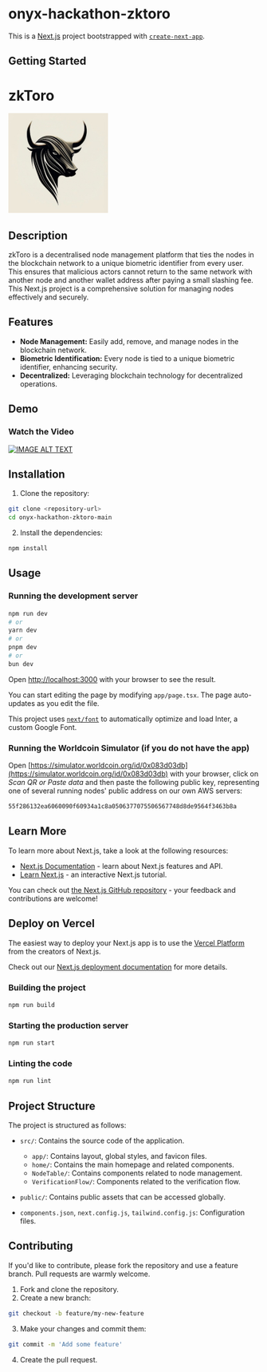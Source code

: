 # onyx-hackathon-zktoro

This is a [Next.js](https://nextjs.org/) project bootstrapped with [`create-next-app`](https://github.com/vercel/next.js/tree/canary/packages/create-next-app).

## Getting Started

# zkToro

<img src="public/images/logo.jpeg" alt="zkToro Logo" width="200" style="border-radius:80;"/>

## Description

zkToro is a decentralised node management platform that ties the nodes in the blockchain network to a unique biometric identifier from every user. This ensures that malicious actors cannot return to the same network with another node and another wallet address after paying a small slashing fee. This Next.js project is a comprehensive solution for managing nodes effectively and securely.

## Features

- **Node Management:** Easily add, remove, and manage nodes in the blockchain network.
- **Biometric Identification:** Every node is tied to a unique biometric identifier, enhancing security.
- **Decentralized:** Leveraging blockchain technology for decentralized operations.

## Demo

### Watch the Video
[![IMAGE ALT TEXT](http://img.youtube.com/vi/E0AEcINRjXI/0.jpg)](http://www.youtube.com/watch?v=E0AEcINRjXI "Click to Watch!")

## Installation

1. Clone the repository:
```bash
git clone <repository-url>
cd onyx-hackathon-zktoro-main
```

2. Install the dependencies:
```bash
npm install
```

## Usage
### Running the development server
```bash
npm run dev
# or
yarn dev
# or
pnpm dev
# or
bun dev
```

Open [http://localhost:3000](http://localhost:3000) with your browser to see the result.

You can start editing the page by modifying `app/page.tsx`. The page auto-updates as you edit the file.

This project uses [`next/font`](https://nextjs.org/docs/basic-features/font-optimization) to automatically optimize and load Inter, a custom Google Font.

### Running the Worldcoin Simulator (if you do not have the app)

Open [https://simulator.worldcoin.org/id/0x083d03db](https://simulator.worldcoin.org/id/0x083d03db) with your browser, click on *Scan QR or Paste data* and then paste the following public key, representing one of several running nodes' public address on our own AWS servers:

```bash
55f286132ea6060090f60934a1c8a0506377075506567748d8de9564f3463b8a
```

## Learn More

To learn more about Next.js, take a look at the following resources:

- [Next.js Documentation](https://nextjs.org/docs) - learn about Next.js features and API.
- [Learn Next.js](https://nextjs.org/learn) - an interactive Next.js tutorial.

You can check out [the Next.js GitHub repository](https://github.com/vercel/next.js/) - your feedback and contributions are welcome!

## Deploy on Vercel

The easiest way to deploy your Next.js app is to use the [Vercel Platform](https://vercel.com/new?utm_medium=default-template&filter=next.js&utm_source=create-next-app&utm_campaign=create-next-app-readme) from the creators of Next.js.

Check out our [Next.js deployment documentation](https://nextjs.org/docs/deployment) for more details.


### Building the project
```bash
npm run build
```

### Starting the production server
```bash
npm run start
```

### Linting the code
```bash
npm run lint
```

## Project Structure

The project is structured as follows:

- `src/`: Contains the source code of the application.
    - `app/`: Contains layout, global styles, and favicon files.
    - `home/`: Contains the main homepage and related components.
    - `NodeTable/`: Contains components related to node management.
    - `VerificationFlow/`: Components related to the verification flow.

- `public/`: Contains public assets that can be accessed globally.

- `components.json`, `next.config.js`, `tailwind.config.js`: Configuration files.

## Contributing

If you'd like to contribute, please fork the repository and use a feature branch. Pull requests are warmly welcome.

1. Fork and clone the repository.
2. Create a new branch: 
```bash
git checkout -b feature/my-new-feature
```
3. Make your changes and commit them:
```bash
git commit -m 'Add some feature'
```
4. Create the pull request.

